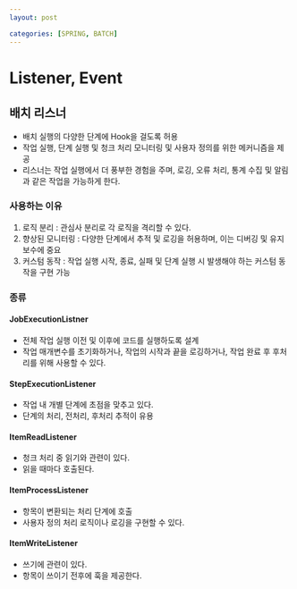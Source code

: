 ```yaml
---
layout: post

categories: [SPRING, BATCH]
---
```


# Listener, Event
## 배치 리스너
- 배치 실행의 다양한 단계에 Hook을 걸도록 허용
- 작업 실행, 단계 실행 및 청크 처리 모니터링 및 사용자 정의를 위한 메커니즘을 제공
- 리스너는 작업 실행에서 더 풍부한 경험을 주며, 로깅, 오류 처리, 통계 수집 및 알림과 같은 작업을 가능하게 한다.

### 사용하는 이유
1. 로직 분리 : 관심사 분리로 각 로직을 격리할 수 있다.
2. 향상된 모니터링 : 다양한 단계에서 추적 및 로깅을 허용하며, 이는 디버깅 및 유지 보수에 중요
3. 커스텀 동작 : 작업 실행 시작, 종료, 실패 및 단계 실행 시 발생해야 하는 커스텀 동작을 구현 가능

### 종류
#### JobExecutionListner
- 전체 작업 실행 이전 및 이후에 코드를 실행하도록 설계
- 작업 매개변수를 초기화하거나, 작업의 시작과 끝을 로깅하거나, 작업 완료 후 후처리를 위해 사용할 수 있다.

#### StepExecutionListener
- 작업 내 개별 단계에 초점을 맞추고 있다.
- 단계의 처리, 전처리, 후처리 추적이 유용
#### ItemReadListener
- 청크 처리 중 읽기와 관련이 있다.
- 읽을 때마다 호출된다.
#### ItemProcessListener
- 항목이 변환되는 처리 단계에 호출
- 사용자 정의 처리 로직이나 로깅을 구현할 수 있다.
#### ItemWriteListener
- 쓰기에 관련이 있다.
- 항목이 쓰이기 전후에 훅을 제공한다.